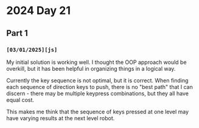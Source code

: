  
# 2024 Day 21

## Part 1

### `[03/01/2025][js]`

My initial solution is working well. I thought the OOP approach would be overkill, but it has been helpful in organizing things in a logical way.

Currently the key sequence is not optimal, but it is correct. When finding each sequence of direction keys to push, there is no "best path" that I can discern - there may be multiple keypress combinations, but they all have equal cost.

This makes me think that the sequence of keys pressed at one level may have varying results at the next level robot.

